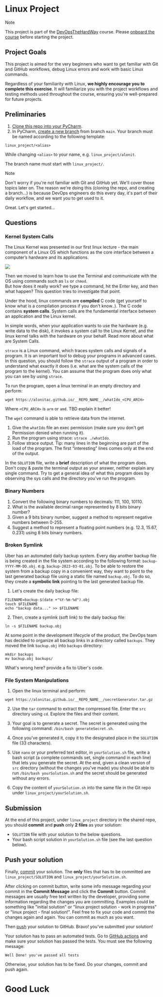 # Linux Project

> [!NOTE]
> This project is part of the [DevOpsTheHardWay](https://github.com/alonitac/DevOpsTheHardWay) course. Please [onboard the course]() before starting the project. 

## Project Goals

This project is aimed for the very beginners who want to get familiar with Git and GitHub workflows, debug Linux errors and work with basic Linux commands.

Regardless of your familiarity with Linux, **we highly encourage you to complete this exercise**.
It will familiarize you with the project workflows and testing methods used throughout the course, ensuring you're well-prepared for future projects.

## Preliminaries

1. [Clone this repo into your PyCharm](https://www.jetbrains.com/help/pycharm/set-up-a-git-repository.html#clone-repo).  
2. In PyCharm, [create a new branch](https://www.jetbrains.com/help/pycharm/manage-branches.html#create-branch) from branch `main`. Your branch must be named according to the following template:

```text
linux_project/<alias>
```

While changing `<alias>` to your name, e.g. `linux_project/alonit`.

The branch name must start with `linux_project/`.

> [!NOTE]
> Don't worry if you're not familiar with Git and GitHub yet. 
> We'll cover those topics later on. 
> The reason we're doing this (cloning the repo, and creating a branch...) is because DevOps engineers do this every day,
> it's part of their daily workflow, and we want you to get used to it.

Great. Let's get started...

## Questions

### Kernel System Calls

The Linux Kernel was presented in our first linux lecture - the main component of a Linux OS which functions as the core interface between a computer’s hardware and its applications.

![](https://alonitac.github.io/DevOpsTheHardWay/img/linux_project_linuxkernel.png)

Then we moved to learn how to use the Terminal and communicate with the OS using commands such as `ls` or `chmod`.  
But how does it really work? we type a command, hit the Enter key, and then what happen? This question tries to investigate that point.  

Under the hood, linux commands are **compiled** C code (get yourself to know what is a compilation process if you don't know..). The C code contains **system calls**. 
System calls are the fundamental interface between an application and the Linux kernel. 

In simple words, when your application wants to use the hardware (e.g. write data to the disk), it invokes a system call to the Linux Kernel, and the linux kernel talks with the hardware on your behalf. Read more about what are System Calls. 

`strace` is a Linux command, which traces system calls and signals of a program.
It is an important tool to debug your programs in advanced cases.
In this question, you should follow the `strace` output of a program in order to understand what exactly it
does (i.e. what are the system calls of the program to the kernel). You can assume that the program does only what you can see by using `strace`.

To run the program, open a linux terminal in an empty directory and perform:
```shell
wget https://alonitac.github.io/__REPO_NAME__/whatIdo_<CPU_ARCH>
```

Where `<CPU_ARCH>` is `arm` or `amd`. TBD explain it better!

The `wget` command is able to retrieve data from the internet.

1. Give the `whatIdo` file an exec permission (make sure you don't get Permission denied when running it).
2. Run the program using strace: `strace ./whatIdo`.
3. Follow strace output. Tip: many lines in the beginning are part of the load of the
program. The first “interesting” lines comes only at the end of the output. 

In the `SOLUTION` file, write a **brief** description of what the program does. Don't copy & paste the terminal output as your answer, neither explain any single command. Try to get a general idea of what this program does by observing the sys calls and the directory you've run the program.


### Binary Numbers

1. Convert the following binary numbers to decimals: 111, 100, 10110.
2. What is the available decimal range represented by 8 bits binary number?
3. Given a 9 bits binary number, suggest a method to represent negative numbers between 0-255.
4. Suggest a method to represent a floating point numbers (e.g. 12.3,  15.67, 0.231) using 8 bits binary numbers.

### Broken Symlink

Uber has an automated daily backup system. Every day another backup file is being created in the file system according to the following format: `backup-YYYY-MM-DD.obj`. e.g. `backup-2023-03-01.obj`.
To be able to restore the system from a backup copy in a convenient way,
they want to point to the last generated backup file using a static file named `backup.obj`. To do so, they create a **symbolic link** pointing to the last generated backup file.  

1. Let's create the daily backup file:
```shell
FILENAME=backup-$(date +"%Y-%m-%d").obj
touch $FILENAME
echo "backup data..." >> $FILENAME
```

2. Then, create a symlink (soft link) to the daily backup file:
```shell
ln -s $FILENAME backup.obj
```

At some point in the development lifecycle of the product,
the DevOps team has decided to organize all backup links in a directory called `backups`. They moved the link `backup.obj` into `backups` directory:
```shell
mkdir backups
mv backup.obj backups/
```

What's wrong here? provide a fix to Uber's code. 

### File System Manipulations

1. Open the linux terminal and perform:

```shell
wget https://alonitac.github.io/__REPO_NAME__/secretGenerator.tar.gz
```

2. Use the `tar` command to extract the compressed file. Enter the `src` directory using `cd`. Explore the files and their content.
                                                                                                                                                                                                                                                                                                                                                                                                                                                                                                                                                                                                                                                                                                                                                                                                                                                                                                                                                                                                                                                                                                                                                                                                                                                                                                                                                                                                                                                                                                                                                                                                                                                                                                                                                                                                                                                                                                                                                                                                                                                                                                                                                                                                                                                                                                                                                                                                                                                
3. Your goal is to generate a secret. The secret is generated using the following command: `/bin/bash generateSecret.sh`.

4. Once you've generated it, copy it to the designated place in the `SOLUTION` file (33 characters). 

5. Use `nano` or your preferred text editor, in `yourSolution.sh` file,  write a bash script (a complete commands set, single command in each line) that lets you generate the secret.
At the end, given a clean version of `src` directory (without the changes you've made) you should be able to run `/bin/bash yourSolution.sh` and the secret should be generated without any errors. 
6. Copy the content of `yourSolution.sh` into the same file in the Git repo under `linux_project/yourSolution.sh`. 
 
## Submission

At the end of this project, under `linux_project` directory in the shared repo, you should **commit** and **push** only **2 files** as your solution:

- `SOLUTION` file with your solution to the below questions. 
- Your bash script solution in `yourSolution.sh` file (see the last question below).


## Push your solution


Finally, [commit](https://www.jetbrains.com/help/pycharm/commit-and-push-changes.html#commit) your solution. The **only** files that has to be committed are `linux_project/SOLUTION` and `linux_project/yourSolution.sh`.

After clicking on commit button, write some info message regarding your commit in the **Commit Message** and click the **Commit** button.
Commit messages are usually free text written by the developer, providing some information regarding the changes you are committing. Examples could be something like "initial solution" or "linux project solution - work in progress" or "linux project - final solution!".
Feel free to fix your code and commit the changes again and again. You can commit as much as you want.

Then [push](https://www.jetbrains.com/help/pycharm/commit-and-push-changes.html#push) your solution to GitHub. Bravo! you've submitted your solution! 

Your solution has to pass an automated tests.
Go to [GitHub actions](https://github.com/alonitac/__REPO_NAME__/actions) and make sure your solution has passed the tests. You must see the following message:

```text
Well Done! you've passed all tests
```

Otherwise, your solution has to be fixed. Do your changes, commit and push again.

# Good Luck
